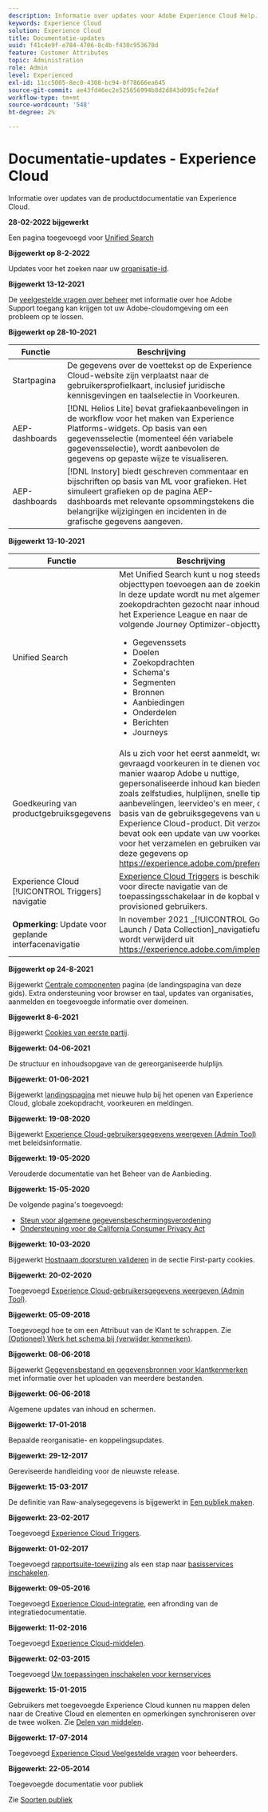 ```yaml
---
description: Informatie over updates voor Adobe Experience Cloud Help.
keywords: Experience Cloud
solution: Experience Cloud
title: Documentatie-updates
uuid: f41c4e9f-e784-4706-8c4b-f430c953670d
feature: Customer Attributes
topic: Administration
role: Admin
level: Experienced
exl-id: 11cc5005-8ec0-4308-bc94-0f78666ea645
source-git-commit: ae43fd46ec2e525656994b8d2d843d095cfe2daf
workflow-type: tm+mt
source-wordcount: '548'
ht-degree: 2%

---
```


# Documentatie-updates - Experience Cloud

Informatie over updates van de productdocumentatie van Experience Cloud.

**28-02-2022 bijgewerkt**

Een pagina toegevoegd voor [Unified Search](search-experience-cloud.md)

**Bijgewerkt op 8-2-2022**

Updates voor het zoeken naar uw [organisatie-id](organizations.md).

**Bijgewerkt 13-12-2021**

De [veelgestelde vragen over beheer](faq.md) met informatie over hoe Adobe Support toegang kan krijgen tot uw Adobe-cloudomgeving om een probleem op te lossen.

**Bijgewerkt op 28-10-2021**

| Functie | Beschrijving |
| ------- | ------- |
| Startpagina | De gegevens over de voettekst op de Experience Cloud-website zijn verplaatst naar de gebruikersprofielkaart, inclusief juridische kennisgevingen en taalselectie in Voorkeuren. |
| AEP-dashboards | [!DNL Helios Lite] bevat grafiekaanbevelingen in de workflow voor het maken van Experience Platforms-widgets. Op basis van een gegevensselectie (momenteel één variabele gegevensselectie), wordt aanbevolen de gegevens op gepaste wijze te visualiseren. |
| AEP-dashboards | [!DNL Instory] biedt geschreven commentaar en bijschriften op basis van ML voor grafieken. Het simuleert grafieken op de pagina AEP-dashboards met relevante opsommingstekens die belangrijke wijzigingen en incidenten in de grafische gegevens aangeven. |

**Bijgewerkt 13-10-2021**

| Functie | Beschrijving |
| ------- | ------- |
| Unified Search | Met Unified Search kunt u nog steeds objecttypen toevoegen aan de zoekindex. In deze update wordt nu met algemene zoekopdrachten gezocht naar inhoud op het Experience League en naar de volgende Journey Optimizer-objecttypen: <ul><li>Gegevenssets</li><li>Doelen</li><li>Zoekopdrachten</li><li>Schema&#39;s</li><li>Segmenten</li><li>Bronnen</li><li>Aanbiedingen</li><li>Onderdelen</li><li>Berichten</li><li>Journeys</li></ul> |
| Goedkeuring van productgebruiksgegevens | Als u zich voor het eerst aanmeldt, wordt u gevraagd voorkeuren in te dienen voor de manier waarop Adobe u nuttige, gepersonaliseerde inhoud kan bieden, zoals zelfstudies, hulplijnen, snelle tips, aanbevelingen, leervideo&#39;s en meer, op basis van de gebruiksgegevens van uw Experience Cloud-product. Dit verzoek bevat ook een update van uw voorkeuren voor het verzamelen en gebruiken van deze gegevens op <https://experience.adobe.com/preferences>. |
| Experience Cloud [!UICONTROL Triggers] navigatie | [Experience Cloud Triggers](https://experienceleague.adobe.com/docs/core-services/interface/services/activation/triggers.html?lang=en) is beschikbaar voor directe navigatie van de toepassingsschakelaar in de kopbal voor provisioned gebruikers. |
| **Opmerking:** Update voor geplande interfacenavigatie | In november 2021 _[!UICONTROL Go to Launch / Data Collection]_navigatiefunctie wordt verwijderd uit <https://experience.adobe.com/implement>. |

**Bijgewerkt op 24-8-2021**

Bijgewerkt [Centrale componenten](experience-cloud.md) pagina (de landingspagina van deze gids). Extra ondersteuning voor browser en taal, updates van organisaties, aanmelden en toegevoegde informatie over domeinen.

**Bijgewerkt 8-6-2021**

Bijgewerkt [Cookies van eerste partij](cookies-first-party.md).

**Bijgewerkt: 04-06-2021**

De structuur en inhoudsopgave van de gereorganiseerde hulplijn.

**Bijgewerkt: 01-06-2021**

Bijgewerkt [landingspagina](experience-cloud.md) met nieuwe hulp bij het openen van Experience Cloud, globale zoekopdracht, voorkeuren en meldingen.

**Bijgewerkt: 19-08-2020**

Bijgewerkt [Experience Cloud-gebruikersgegevens weergeven (Admin Tool)](admin-tool-experience-cloud.md) met beleidsinformatie.

**Bijgewerkt: 19-05-2020**

Verouderde documentatie van het Beheer van de Aanbieding.

**Bijgewerkt: 15-05-2020**

De volgende pagina&#39;s toegevoegd:

* [Steun voor algemene gegevensbeschermingsverordening](gdpr.md)
* [Ondersteuning voor de California Consumer Privacy Act](ccpa.md)

**Bijgewerkt: 10-03-2020**

Bijgewerkt [Hostnaam doorsturen valideren](cookies-first-party.md#validate) in de sectie First-party cookies.

**Bijgewerkt: 20-02-2020**

Toegevoegd [Experience Cloud-gebruikersgegevens weergeven (Admin Tool)](admin-tool-experience-cloud.md).

**Bijgewerkt: 05-09-2018**

Toegevoegd hoe te om een Attribuut van de Klant te schrappen. Zie [(Optioneel) Werk het schema bij (verwijder kenmerken)](t-crs-usecase.md#task_6568898BB7C44A42ABFB86532B89063C).

**Bijgewerkt: 08-06-2018**

Bijgewerkt [Gegevensbestand en gegevensbronnen voor klantkenmerken](crs-data-file.md#concept_DE908F362DF24172BFEF48E1797DAF19) met informatie over het uploaden van meerdere bestanden.

**Bijgewerkt: 06-06-2018**

Algemene updates van inhoud en schermen.

**Bijgewerkt: 17-01-2018**

Bepaalde reorganisatie- en koppelingsupdates.

**Bijgewerkt: 29-12-2017**

Gereviseerde handleiding voor de nieuwste release.

**Bijgewerkt: 15-03-2017**

De definitie van Raw-analysegegevens is bijgewerkt in [Een publiek maken](t-audience-create.md#task_37F407F58BF9459493BB8E968CDFE737).

**Bijgewerkt: 23-02-2017**

Toegevoegd [Experience Cloud Triggers](triggers.md#concept_887B30241B3E4DB0A2553B2996E2D4FB).

**Bijgewerkt: 01-02-2017**

Toegevoegd [rapportsuite-toewijzing](core-services.md#concept_apg_zq2_rw) als een stap naar [basisservices inschakelen](core-services.md#concept_07ED1D5C64234E77976E6D572E78FB9C).

**Bijgewerkt: 09-05-2016**

Toegevoegd [Experience Cloud-integratie](marketing-cloud-integrations.md#concept_9E6D3E37D1E3452E8CCCFA92AF034F90), een afronding van de integratiedocumentatie.

**Bijgewerkt: 11-02-2016**

Toegevoegd [Experience Cloud-middelen](experience-cloud-assets.md#concept_DDA5224C907D4A4F817D795DA0ED64D0).

**Bijgewerkt: 02-03-2015**

Toegevoegd [Uw toepassingen inschakelen voor kernservices](core-services.md#concept_07ED1D5C64234E77976E6D572E78FB9C)

**Bijgewerkt: 15-01-2015**

Gebruikers met toegevoegde Experience Cloud kunnen nu mappen delen naar de Creative Cloud en elementen en opmerkingen synchroniseren over de twee wolken. Zie [Delen van middelen](creative-cloud.md#concept_3E5A34C3459047D5965F900788A9BA68).

**Bijgewerkt: 17-07-2014**

Toegevoegd [Experience Cloud Veelgestelde vragen](faq.md#concept_13219B4E51784577B6FF78AAA203DE91) voor beheerders.

**Bijgewerkt: 22-05-2014**

Toegevoegde documentatie voor publiek

Zie [Soorten publiek](audience-library.md#topic_679810123CAA4E0CA4FA3417FB0100C7)
